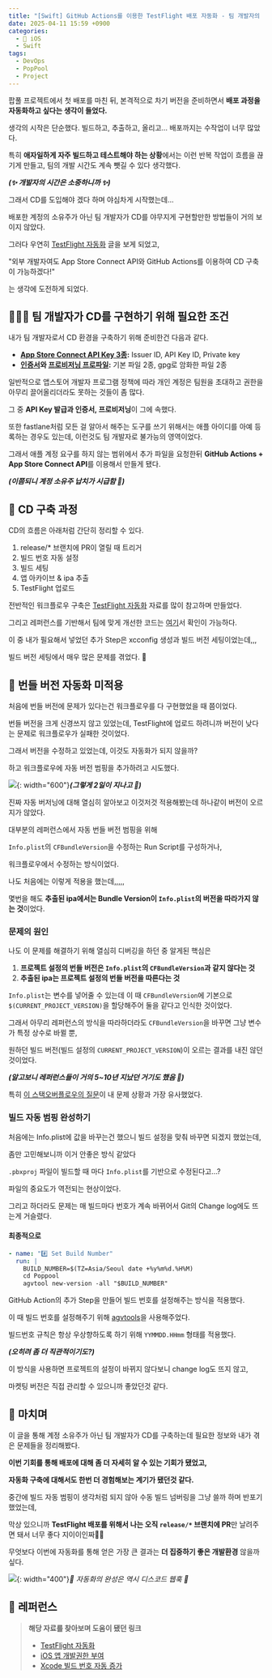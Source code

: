 ```yaml
---
title: "[Swift] GitHub Actions를 이용한 TestFlight 배포 자동화 - 팀 개발자의 CD 구축"
date: 2025-04-11 15:59 +0900
categories:
  - 🍎 iOS
  - Swift
tags:
  - DevOps
  - PopPool
  - Project
---
```


팝풀 프로젝트에서 첫 배포를 마친 뒤, 본격적으로 차기 버전을 준비하면서 **배포 과정을 자동화하고 싶다는 생각이 들었다.**

생각의 시작은 단순했다. 빌드하고, 추출하고, 올리고... 배포까지는 수작업이 너무 많았다.

특히 **애자일하게 자주 빌드하고 테스트해야 하는 상황**에서는 이런 반복 작업이 흐름을 끊기게 만들고, 팀의 개발 시간도 계속 뺏길 수 있다 생각했다.

_**(✨ 개발자의 시간은 소중하니까 ✨)**_

그래서 CD를 도입해야 겠다 하며 야심차게 시작했는데...

배포한 계정의 소유주가 아닌 팀 개발자가 CD를 야무지게 구현할만한 방법들이 거의 보이지 않았다.

그러다 우연히 [TestFlight 자동화](https://sujinnaljin.medium.com/ci-cd-github-actions-%EB%A5%BC-%EC%9D%B4%EC%9A%A9%ED%95%9C-testflight-%EC%97%85%EB%A1%9C%EB%93%9C-%EC%9E%90%EB%8F%99%ED%99%94-8ecdbeb227a3) 글을 보게 되었고, 

"외부 개발자여도 App Store Connect API와 GitHub Actions를 이용하여 CD 구축이 가능하겠다!"

는 생각에 도전하게 되었다.

## 🧑🏻‍💻 팀 개발자가 CD를 구현하기 위해 필요한 조건

내가 팀 개발자로서 CD 환경을 구축하기 위해 준비한건 다음과 같다.

- **[App Store Connect API Key 3종](https://developer.apple.com/help/app-store-connect/get-started/app-store-connect-api/):** Issuer ID, API Key ID, Private key
- **[인증서](https://hsdev.tistory.com/entry/iOS-%EC%95%B1-%EB%B0%B0%ED%8F%AC-1-2-Certificates-%EC%9D%B8%EC%A6%9D%EC%84%9C-%EC%83%9D%EC%84%B1%ED%95%98%EA%B8%B0)와 [프로비저닝 프로파일](https://hsdev.tistory.com/entry/iOS-%EC%95%B1-%EB%B0%B0%ED%8F%AC-3-Provisioning-Profile-%ED%94%84%EB%A1%9C%EB%B9%84%EC%A0%80%EB%8B%9D-%ED%94%84%EB%A1%9C%ED%8C%8C%EC%9D%BC-%EC%83%9D%EC%84%B1%ED%95%98%EA%B8%B0):** 기본 파일 2종, gpg로 암화한 파일 2종

일반적으로 앱스토어 개발자 프로그램 정책에 따라 개인 계정은 팀원을 초대하고 권한을 아무리 끌어올리더라도 못하는 것들이 좀 많다.

그 중 **API Key 발급과 인증서, 프로비저닝**이 그에 속했다. 

또한 fastlane처럼 모든 걸 알아서 해주는 도구를 쓰기 위해서는 애플 아이디를 아예 등록하는 경우도 있는데, 이런것도 팀 개발자로 불가능의 영역이었다.

그래서 애플 계정 요구를 하지 않는 범위에서 추가 파일을 요청한뒤 **GitHub Actions + App Store Connect API**를 이용해서 만들게 됐다.

_**(이쯤되니 계정 소유주 납치가 시급함 🤣)**_

## 🔁 CD 구축 과정

CD의 흐름은 아래처럼 간단히 정리할 수 있다. 

1. release/* 브랜치에 PR이 열릴 때 트리거
2. 빌드 번호 자동 설정
3. 빌드 세팅
4. 앱 아카이브 & ipa 추출
5. TestFlight 업로드

전반적인 워크플로우 구축은 [TestFlight 자동화](https://sujinnaljin.medium.com/ci-cd-github-actions-%EB%A5%BC-%EC%9D%B4%EC%9A%A9%ED%95%9C-testflight-%EC%97%85%EB%A1%9C%EB%93%9C-%EC%9E%90%EB%8F%99%ED%99%94-8ecdbeb227a3) 자료를 많이 참고하며 만들었다. 

그리고 레퍼런스를 기반해서 팀에 맞게 개선한 코드는 [여기](https://github.com/PopPool/iOS/blob/develop/.github/workflows/deploy_on_release.yml)서 확인이 가능하다.

이 중 내가 필요해서 넣었던 추가 Step은 xcconfig 생성과 빌드 버전 세팅이었는데,,,

빌드 버전 세팅에서 매우 많은 문제를 겪었다. 💢

## 🚨 번들 버전 자동화 미적용

처음에 번들 버전에 문제가 있다는건 워크플로우를 다 구현했었을 때 쯤이었다.

번들 버전을 크게 신경쓰지 않고 있었는데, TestFlight에 업로드 하려니까 버전이 낮다는 문제로 워크플로우가 실패한 것이었다.

그래서 버전을 수정하고 있었는데, 이것도 자동화가 되지 않을까? 

하고 워크플로우에 자동 버전 범핑을 추가하려고 시도했다.

![](assets/img/post/2025/04_11_난리난_커밋.png){: width="600"}_**(그렇게 2일이 지나고 🫠)**_

진짜 자동 버저닝에 대해 열심히 알아보고 이것저것 적용해봤는데 하나같이 버전이 오르지가 않았다.

대부분의 레퍼런스에서 자동 번들 버전 범핑을 위해 

`Info.plist`의 `CFBundleVersion`을 수정하는 Run Script를 구성하거나, 

워크플로우에서 수정하는 방식이었다.

나도 처음에는 이렇게 적용을 했는데,,,,,

몇번을 해도 **추출된 ipa에서는 Bundle Version이 `Info.plist`의 버전을 따라가지 않는 것**이었다.

### 문제의 원인

나도 이 문제를 해결하기 위해 열심히 디버깅을 하던 중 알게된 핵심은

1. **프로젝트 설정의 번들 버전은 `Info.plist`의 `CFBundleVersion`과 같지 않다는 것**
2. **추출된 ipa는 프로젝트 설정의 번들 버전을 따른다는 것**

`Info.plist`는 변수를 넣어줄 수 있는데 이 때 `CFBundleVersion`에 기본으로 `$(CURRENT_PROJECT_VERSION)`을 할당해주어 둘을 같다고 인식한 것이었다.

그래서 아무리 레퍼런스의 방식을 따라하더라도 `CFBundleVersion`을 바꾸면 그냥 변수가 특정 상수로 바뀔 뿐,

원하던 빌드 버전(빌드 설정의 `CURRENT_PROJECT_VERSION`)이 오르는 결과를 내진 않던 것이었다.

_**(알고보니 레퍼런스들이 거의 5~10년 지났던 거기도 했음 🥲)**_

특히 [이 스택오버플로우의 질문](https://stackoverflow.com/questions/69261679/current-project-version-in-build-settings-not-updating-as-expected/73365699)이 내 문제 상황과 가장 유사했었다.

### 빌드 자동 범핑 완성하기

처음에는 Info.plist에 값을 바꾸는건 했으니 빌드 설정을 맞춰 바꾸면 되겠지 했었는데,

좀만 고민해보니까 이거 안좋은 방식 같았다

`.pbxproj` 파일이 빌드할 때 마다 `Info.plist`를 기반으로 수정된다고...?

파일의 중요도가 역전되는 현상이었다.

그리고 하더라도 문제는 매 빌드마다 번호가 계속 바뀌어서 Git의 Change log에도 뜨는게 거슬렸다.

#### **최종적으로**

```yaml
- name: "#️⃣ Set Build Number"
  run: |
    BUILD_NUMBER=$(TZ=Asia/Seoul date +%y%m%d.%H%M)
    cd Poppool
    agvtool new-version -all "$BUILD_NUMBER"
```

GitHub Action의 추가 Step을 만들어 빌드 번호를 설정해주는 방식을 적용했다.

이 때 빌드 번호를 설정해주기 위해 [agvtools](https://developer.apple.com/library/archive/qa/qa1827/_index.html)을 사용해주었다.

빌드번호 규칙은 항상 우상향하도록 하기 위해 `YYMMDD.HHmm` 형태를 적용했다.

_**(오히려 좀 더 직관적이기도?)**_

이 방식을 사용하면 프로젝트의 설정이 바뀌지 않다보니 change log도 뜨지 않고,

마켓팅 버전은 직접 관리할 수 있으니까 좋았던것 같다.

## 🏁 마치며

이 글을 통해 계정 소유주가 아닌 팀 개발자가 CD를 구축하는데 필요한 정보와 내가 겪은 문제들을 정리해봤다.

**이번 기회를 통해 배포에 대해 좀 더 자세히 알 수 있는 기회가 됐었고,** 

**자동화 구축에 대해서도 한번 더 경험해보는 계기가 됐던것 같다.**

중간에 빌드 자동 범핑이 생각처럼 되지 않아 수동 빌드 넘버링을 그냥 쓸까 하며 반포기 했었는데,

막상 있으니까 **TestFlight 배포를 위해서 나는 오직 `release/*` 브랜치에 PR**만 날려주면 돼서 너무 좋다 지이이인짜👍🏻

무엇보다 이번에 자동화를 통해 얻은 가장 큰 결과는 **더 집중하기 좋은 개발환경** 않을까 싶다.

![](assets/img/post/2025/04_11_테스트플라이트_웹훅.png){: width="400"}_🔔 자동화의 완성은 역시 디스코드 웹훅 🔔_

## 🔗 레퍼런스
> **해당 자료를 찾아보며 도움이 됐던 링크**
>- [TestFlight 자동화](https://sujinnaljin.medium.com/ci-cd-github-actions-%EB%A5%BC-%EC%9D%B4%EC%9A%A9%ED%95%9C-testflight-%EC%97%85%EB%A1%9C%EB%93%9C-%EC%9E%90%EB%8F%99%ED%99%94-8ecdbeb227a3)
>- [iOS 앱 개발권한 부여](https://cheolheelee.tistory.com/415)
>- [Xcode 빌드 번호 자동 증가](https://medium.com/@mateuszsiatrak/automating-build-number-increments-in-xcode-with-custom-format-a-practical-guide-bcc90a19f716)